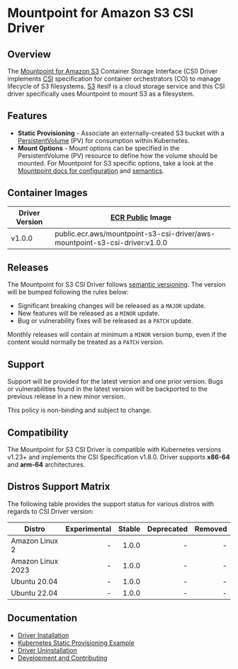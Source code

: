 # Mountpoint for Amazon S3 CSI Driver

## Overview
The [Mountpoint for Amazon S3](https://github.com/awslabs/mountpoint-s3) Container Storage Interface (CSI) Driver implements [CSI](https://github.com/container-storage-interface/spec/blob/master/spec.md) specification for container orchestrators (CO) to manage lifecycle of S3 filesystems. [S3](https://aws.amazon.com/s3/) iteslf is a cloud storage service and this CSI driver specifically uses Mountpoint to mount S3 as a filesystem.

## Features
* **Static Provisioning** - Associate an externally-created S3 bucket with a [PersistentVolume](https://kubernetes.io/docs/concepts/storage/persistent-volumes/) (PV) for consumption within Kubernetes.
* **Mount Options** - Mount options can be specified in the PersistentVolume (PV) resource to define how the volume should be mounted. For Mountpoint for S3 specific options, take a look at the [Mountpoint docs for configuration](https://github.com/awslabs/mountpoint-s3/blob/main/doc/CONFIGURATION.md) and [semantics](https://github.com/awslabs/mountpoint-s3/blob/main/doc/SEMANTICS.md).

## Container Images
| Driver Version | [ECR Public](https://gallery.ecr.aws/mountpoint-s3-csi-driver/aws-mountpoint-s3-csi-driver) Image |
|----------------|---------------------------------------------------------------------------------------------------|
| v1.0.0         | public.ecr.aws/mountpoint-s3-csi-driver/aws-mountpoint-s3-csi-driver:v1.0.0                       |


## Releases
The Mountpoint for S3 CSI Driver follows [semantic versioning](https://semver.org/). The version will be bumped following the rules below:

* Significant breaking changes will be released as a `MAJOR` update.
* New features will be released as a `MINOR` update.
* Bug or vulnerability fixes will be released as a `PATCH` update.

Monthly releases will contain at minimum a `MINOR` version bump, even if the content would normally be treated as a `PATCH` version.

## Support

Support will be provided for the latest version and one prior version. Bugs or vulnerabilities found in the latest version will be backported to the previous release in a new minor version.

This policy is non-binding and subject to change.

## Compatibility

The Mountpoint for S3 CSI Driver is compatible with Kubernetes versions v1.23+ and implements the CSI Specification v1.8.0. Driver supports **x86-64** and **arm-64** architectures.

## Distros Support Matrix

The following table provides the support status for various distros with regards to CSI Driver version:

| Distro                                  | Experimental | Stable | Deprecated | Removed |
|-----------------------------------------|-------------:|-------:|-----------:|--------:|
| Amazon Linux 2    |         - |   1.0.0 |          - |       - |
| Amazon Linux 2023 |         - |   1.0.0 |          - |       - |
| Ubuntu 20.04      |         - |   1.0.0 |          - |       - |
| Ubuntu 22.04      |         - |   1.0.0 |          - |       - |

## Documentation

* [Driver Installation](docs/install.md)
* [Kubernetes Static Provisioning Example](/examples/kubernetes/static_provisioning)
* [Driver Uninstallation](docs/install.md#uninstalling-the-driver)
* [Development and Contributing](CONTRIBUTING.md)
